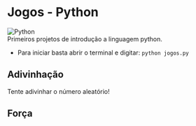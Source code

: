 # Jogos - Python
![Python](https://img.shields.io/badge/python-3.11.5-blue)      
Primeiros projetos de introdução a linguagem python.   

* Para iniciar basta abrir o terminal e digitar: `python jogos.py`

## Adivinhação
Tente adivinhar o número aleatório!

## Força